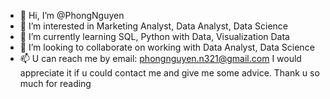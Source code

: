 - 👋 Hi, I’m @PhongNguyen
- 👀 I’m interested in Marketing Analyst, Data Analyst, Data Science
- 🌱 I’m currently learning SQL, Python with Data, Visualization Data
- 💞️ I’m looking to collaborate on working with Data Analyst, Data Science
- 📫 U can reach me by email: phongnguyen.n321@gmail.com 
 I would appreciate it if u could contact me and give me some advice. Thank u so much for reading
<!---
PhongNguyen171098/PhongNguyen171098 is a ✨ special ✨ repository because its `README.md` (this file) appears on your GitHub profile.
You can click the Preview link to take a look at your changes.
--->
